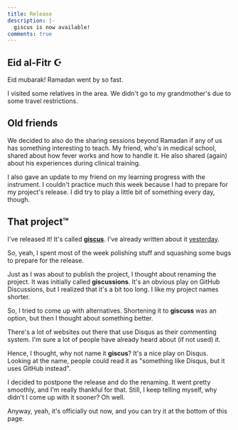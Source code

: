 ```yaml
---
title: Release
description: |-
  giscus is now available!
comments: true
---
```


## Eid al-Fitr ☪️

Eid mubarak! Ramadan went by so fast.

I visited some relatives in the area. We didn't go to my grandmother's due to
some travel restrictions.

## Old friends

We decided to also do the sharing sessions beyond Ramadan if any of us has
something interesting to teach. My friend, who's in medical school, shared
about how fever works and how to handle it.  He also shared (again) about
his experiences during clinical training.

I also gave an update to my friend on my learning progress with the
instrument. I couldn't practice much this week because I had to prepare for
my project's release. I did try to play a little bit of something every day,
though.

## That project™

I've released it! It's called [**giscus**][giscus]. I've already written about
it [yesterday][giscus-release].

So, yeah, I spent most of the week polishing stuff and squashing some bugs to
prepare for the release.

Just as I was about to publish the project, I thought about renaming the
project. It was initially called **giscussions**. It's an obvious play on
GitHub Discussions, but I realized that it's a bit too long. I like my project
names shorter.

So, I tried to come up with alternatives. Shortening it to **giscuss** was an
option, but then I thought about something better.

There's a lot of websites out there that use Disqus as their commenting system.
I'm sure a lot of people have already heard about (if not used) it.

Hence, I thought, why not name it **giscus**? It's a nice play on Disqus.
Looking at the name, people could read it as "something like Disqus, but it
uses GitHub instead".

I decided to postpone the release and do the renaming. It went pretty smoothly,
and I'm really thankful for that. Still, I keep telling myself, why didn't I
come up with it sooner? Oh well.

Anyway, yeah, it's officially out now, and you can try it at the bottom of this
page.

[giscus]: https://giscus.vercel.app
[giscus-release]: https://laymonage.com/posts/giscus
